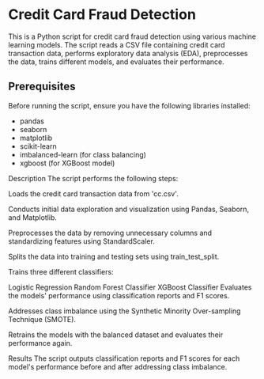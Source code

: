 # Credit Card Fraud Detection

This is a Python script for credit card fraud detection using various machine learning models. The script reads a CSV file containing credit card transaction data, performs exploratory data analysis (EDA), preprocesses the data, trains different models, and evaluates their performance.

## Prerequisites

Before running the script, ensure you have the following libraries installed:

- pandas
- seaborn
- matplotlib
- scikit-learn
- imbalanced-learn (for class balancing)
- xgboost (for XGBoost model)

Description
The script performs the following steps:

Loads the credit card transaction data from 'cc.csv'.

Conducts initial data exploration and visualization using Pandas, Seaborn, and Matplotlib.

Preprocesses the data by removing unnecessary columns and standardizing features using StandardScaler.

Splits the data into training and testing sets using train_test_split.

Trains three different classifiers:

Logistic Regression
Random Forest Classifier
XGBoost Classifier
Evaluates the models' performance using classification reports and F1 scores.

Addresses class imbalance using the Synthetic Minority Over-sampling Technique (SMOTE).

Retrains the models with the balanced dataset and evaluates their performance again.

Results
The script outputs classification reports and F1 scores for each model's performance before and after addressing class imbalance.
